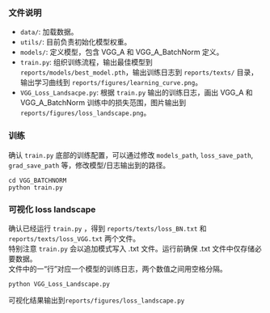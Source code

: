 ### 文件说明
- `data/`: 加载数据。<br>
- `utils/`: 目前负责初始化模型权重。<br>
- `models/`: 定义模型，包含 VGG_A 和 VGG_A_BatchNorm 定义。<br>
- `train.py`: 组织训练流程，输出最佳模型到 `reports/models/best_model.pth`，输出训练日志到 `reports/texts/` 目录，输出学习曲线到 `reports/figures/learning_curve.png`。<br>
- `VGG_Loss_Landsacpe.py`: 根据 `train.py` 输出的训练日志，画出 VGG_A 和 VGG_A_BatchNorm 训练中的损失范围，图片输出到 `reports/figures/loss_landscape.png`。

### 训练
确认 `train.py` 底部的训练配置，可以通过修改 `models_path`, `loss_save_path`, `grad_save_path` 等，修改模型/日志输出到的路径。
```shell
cd VGG_BATCHNORM
python train.py
```

### 可视化 loss landscape
确认已经运行 `train.py` ，得到 `reports/texts/loss_BN.txt` 和 `reports/texts/loss_VGG.txt` 两个文件。<br>
特别注意 `train.py` 会以追加模式写入 .txt 文件。运行前确保 .txt 文件中仅存储必要数据。<br>
文件中的一“行”对应一个模型的训练日志，两个数值之间用空格分隔。<br>
```shell
python VGG_Loss_Landscape.py
```
可视化结果输出到`reports/figures/loss_landscape.py`
